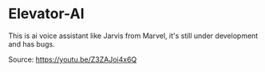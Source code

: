 # Elevator-AI
This is ai voice assistant like Jarvis from Marvel, it's still under development and has bugs. 

Source: https://youtu.be/Z3ZAJoi4x6Q
